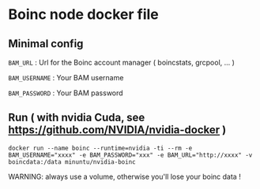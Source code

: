 # Boinc node docker file

## Minimal config

`BAM_URL` : Url for the Boinc account manager ( boincstats, grcpool, ... )

`BAM_USERNAME` : Your BAM username

`BAM_PASSWORD` : Your BAM password

## Run ( with nvidia Cuda, see https://github.com/NVIDIA/nvidia-docker )

`docker run --name boinc --runtime=nvidia -ti --rm -e BAM_USERNAME="xxxx" -e BAM_PASSWORD="xxx" -e BAM_URL="http://xxxx" -v boincdata:/data minuntu/nvidia-boinc`

WARNING: always use a volume, otherwise you'll lose your boinc data !

